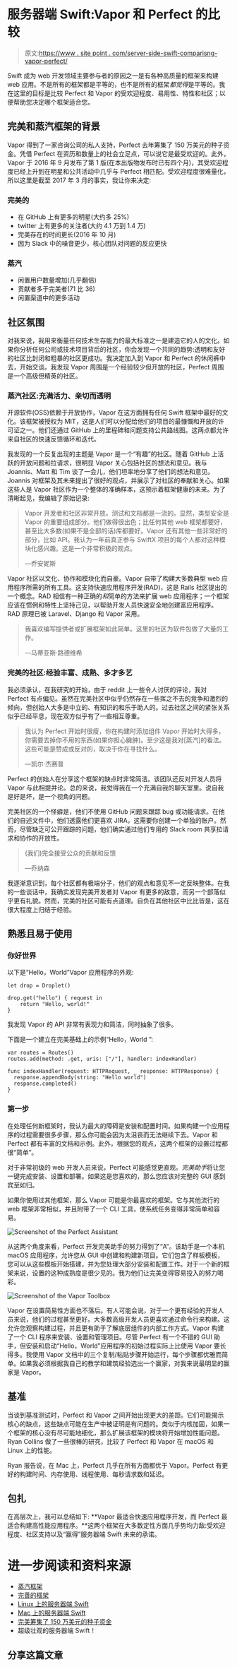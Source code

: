 # 服务器端 Swift:Vapor 和 Perfect 的比较

> 原文:[https://www . site point . com/server-side-swift-comparisng-vapor-perfect/](https://www.sitepoint.com/server-side-swift-comparing-vapor-perfect/)

Swift 成为 web 开发领域主要参与者的原因之一是有各种高质量的框架来构建 web 应用。不是所有的框架都是平等的，也不是所有的框架*都觉得*是平等的。我在这里的目标是比较 Perfect 和 Vapor 的受欢迎程度、易用性、特性和社区；以便帮助您决定哪个框架适合您。

## 完美和蒸汽框架的背景

Vapor 得到了一家咨询公司的私人支持，Perfect 去年筹集了 150 万美元的种子资金。凭借 Perfect 在资历和数量上的社会立足点，可以说它是最受欢迎的。此外，Vapor 于 2016 年 9 月发布了第 1 版(在本出版物发布时已有四个月)，其受欢迎程度已经上升到在明星和公共活动中几乎与 Perfect 相匹配。受欢迎程度很难量化，所以这里是截至 2017 年 3 月的事实，我让你来决定:

### 完美的

*   在 GitHub 上有更多的明星(大约多 25%)
*   twitter 上有更多的关注者(大约 4.1 万到 1.4 万)
*   完美存在的时间更长(2016 年 10 月)
*   因为 Slack 中的噪音更少，核心团队对问题的反应更快

### 蒸汽

*   闲置用户数量增加(几乎翻倍)
*   贡献者多于完美者(71 比 36)
*   闲置渠道中的更多活动

## 社区氛围

对我来说，我用来衡量任何技术生存能力的最大标准之一是建造它的人的文化。如果你分析任何公司或技术项目背后的社区，你会发现一个共同的趋势:透明和友好的社区比封闭和粗暴的社区更成功。我决定加入到 Vapor 和 Perfect 的休闲裤中去，开始交谈。我发现 Vapor 周围是一个经验较少但开放的社区，Perfect 周围是一个高级但精英的社区。

### 蒸汽社区:充满活力、亲切而透明

开源软件(OSS)依赖于开放协作，Vapor 在这方面拥有任何 Swift 框架中最好的文化。该框架被授权为 MIT，这是人们可以分配给他们的项目的最慷慨和开放的许可证之一。他们还通过 GitHub 上的里程碑和问题支持公共路线图。这两点都允许来自社区的快速反馈循环和迭代。

我发现的一个反复出现的主题是 Vapor 是一个“有趣”的社区。随着 GitHub 上活跃的开放问题和拉请求，很明显 Vapor 关心包括社区的想法和意见。我与 Joannis、Matt 和 Tim 谈了一会儿，他们坦率地分享了他们的想法和意见。Joannis 对框架及其未来提出了很好的观点，并展示了对社区的奉献和关心。如果这些人是 Vapor 社区作为一个整体的准确样本，这预示着框架健康的未来。为了清晰起见，我编辑了原始记录:

> Vapor 开发者和社区非常开放。测试和文档都是一流的。显然，类型安全是 Vapor 的重要组成部分。他们做得很出色；比任何其他 web 框架都要好，甚至比大多数(如果不是全部的话)库都要好。Vapor 还有其他一些非常好的部分，比如 API。我认为一年前真正参与 SwiftX 项目的每个人都对这种模块化感兴趣。这是一个非常积极的观点。
> 
> —乔安妮斯

Vapor 社区以文化、协作和模块化而自豪。Vapor 自带了构建大多数典型 web 应用程序所需的所有工具。这支持快速应用程序开发(RAD)，这是 Rails 社区提出的一个概念。RAD 相信有一种正确的*和*简单的方法来扩展 web 应用程序；一个框架应该在惯例和特性上坚持己见，以帮助开发人员快速安全地创建富应用程序。RAD 原理已被 Laravel、Django 和 Vapor 采用。

> 我喜欢编写提供者或扩展框架如此简单。这里的社区为软件包做了大量的工作。
> 
> —马蒂亚斯·路德维希

### 完美的社区:经验丰富、成熟、多才多艺

我必须承认，在我研究的开始，由于 reddit 上一些令人讨厌的评论，我对 Perfect 有点偏见。虽然在完美社区中似乎仍然存在一些挥之不去的竞争和激烈的倾向，但创始人大多是中立的、有知识的和乐于助人的。过去社区之间的紧张关系似乎已经平息，现在双方似乎有了一些相互尊重。

> 我认为 Perfect 开始时很瘦，你在构建时添加组件 Vapor 开始时大得多，你需要去掉你不用的东西(如果你担心臃肿)。至少这是我对[蒸汽]的看法。这些可能是赞成或反对的，取决于你在寻找什么。
> 
> —凯尔·杰赛普

Perfect 的创始人在分享这个框架的缺点时非常简洁。该团队还反对开发人员将 Vapor 与此相提并论。总的来说，我觉得我在一个充满自我的聊天室里。说自我是好是坏，是一个视角的问题。

完美社区的一个怪癖是，他们不使用 GitHub 问题来跟踪 bug 或功能请求。在他们的自述文件中，他们透露他们更喜欢 JIRA，这需要你创建一个单独的账户。然而，尽管缺乏可公开跟踪的问题，他们确实通过他们专用的 Slack room 共享拉请求和协作的开放性。

> (我们)完全接受公众的贡献和反馈
> 
> —乔纳森

我逐渐意识到，每个社区都有极端分子，他们的观点和意见不一定反映整体。在我的一些谈话中，我确实发现完美开发者对 Vapor 有更多的敌意，而另一个部落似乎更有礼貌。然而，完美的社区可能有点道理。自负在其他社区中比比皆是，这在很大程度上归结于经验。

## 熟悉且易于使用

### 你好世界

以下是“Hello，World”Vapor 应用程序的外观:

```
let drop = Droplet()

drop.get("hello") { request in
    return "Hello, world!"
} 
```

我发现 Vapor 的 API 非常有表现力和简洁，同时抽象了很多。

下面是一个建立在完美基础上的示例“Hello，World ”:

```
var routes = Routes()
routes.add(method: .get, uris: ["/"], handler: indexHandler)

func indexHandler(request: HTTPRequest, _ response: HTTPResponse) {
  response.appendBody(string: "Hello world")
  response.completed()
} 
```

### 第一步

在处理任何新框架时，我认为最大的障碍是安装和配置时间。如果构建一个应用程序的过程需要很多步骤，那么你可能会因为太沮丧而无法继续下去。Vapor 和 Perfect 都有丰富的文档和示例。此外，根据您的观点，这两个框架的设置过程都很“简单”。

对于非常初级的 web 开发人员来说，Perfect 可能感觉更直观。*完美助手*将让您一键完成安装、设置和部署。如果这是您喜欢的，那么您应该对完整的 GUI 感到宾至如归。

如果你使用过其他框架，那么 Vapor 可能是你最喜欢的框架。它与其他流行的 web 框架非常相似，并且附带了一个 CLI 工具，使系统任务变得非常简单和容易。

![Screenshot of the Perfect Assistant](../Images/c9888329eefc1dffd2bcaf3f10261dd0.png)

从这两个角度来看，Perfect 开发完美助手的努力得到了“A”。该助手是一个本机 macOS 应用程序，允许您从 GUI 中创建和构建新项目。它们包含了样板模板，您可以从这些模板开始搭建，并为您处理大部分安装和配置工作。对于一个新的框架来说，设置的这种成熟度是很少见的。我为他们让完美变得容易投入的努力喝彩。

![Screenshot of the Vapor Toolbox](../Images/5ac9eb407fde41ebbd57cfb2ed3c65f6.png)

Vapor 在设置简易性方面也不落后。有人可能会说，对于一个更有经验的开发人员来说，他们的过程甚至更好。大多数高级开发人员更喜欢通过命令行来构建。这允许您观察构建过程，并且更有助于了解底层组件的内部工作方式。Vapor 构建了一个 CLI 程序来安装、设置和管理项目。尽管 Perfect 有一个不错的 GUI 助手，但安装和启动“Hello，World”应用程序的初始过程实际上比使用 Vapor 要长得多。我使用 Vapor 文档中的三个复制/粘贴步骤开始运行，每个步骤都优雅而简单。如果我必须根据我自己的教学和建筑经验选出一个赢家，对我来说最明显的赢家是 Vapor。

## 基准

当谈到基准测试时，Perfect 和 Vapor 之间开始出现更大的差距。它们可能揭示核心的缺点，这些缺点可能在生产中被证明是有问题的。类似于内核加固，如果一个框架的核心没有尽可能地细化，那么扩展该框架的模块将开始增加性能问题。Ryan Collins 做了一些很棒的研究，比较了 Perfect 和 Vapor 在 macOS 和 Linux 上的性能。

Ryan 报告说，在 Mac 上，Perfect 几乎在所有方面都优于 Vapor。Perfect 有更好的构建时间、内存使用、线程使用、每秒请求数和延迟。

## 包扎

在高层次上，我可以总结如下: **Vapor 最适合快速应用程序开发，而 Perfect 最适合构建高性能应用程序。**这两个框架在大多数定性方面几乎势均力敌:受欢迎程度、社区支持以及“赢得”服务器端 Swift 未来的承诺。

# 进一步阅读和资料来源

*   [蒸汽框架](https://GitHub.com/vapor/vapor)
*   [完善的框架](https://GitHub.com/PerfectlySoft/Perfect/)
*   [Linux 上的服务器端 Swift](https://medium.com/@rymcol/linux-ubuntu-benchmarks-for-server-side-swift-vs-node-js-db52b9f8270b#.ih8nxnewj)
*   [Mac 上的服务器端 Swift](https://medium.com/@rymcol/benchmarks-for-the-top-server-side-swift-frameworks-vs-node-js-24460cfe0beb#.kukahiqnu)
*   [完美筹集了 150 万美元的种子资金](https://www.pehub.com/canada/2016/8/perfectlysoft-raises-additional-1-5-mln-in-seed-funding)
*   超级壮观的服务器端 Swift！

## 分享这篇文章